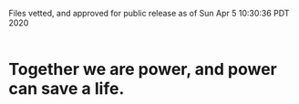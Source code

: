 Files vetted, and approved for public release as of Sun Apr  5 10:30:36 PDT 2020<br><br><h1>Together we are power, and power can save a life.</h1>
